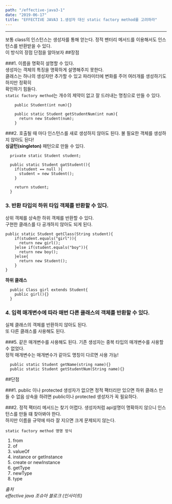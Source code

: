 ```yaml
---
path: "/effective-java3-1"
date: "2019-06-17"
title: "EFFECTIVE JAVA3 1.생성자 대신 static factory method를 고려하라"
---
```

---

보통 class의 인스턴스는 생성자를 통해 얻는다.
정적 팬터리 메서드를 이용해서도 인스턴스를 반환받을 수 있다.  
이 방식의 장점 단점을 알아보자
##장점  

###1. 이름을 명확히 설명할 수 있다.  
생성자는 객체의 특징을 명확하게 설명해주지 못한다.  
클래스는 하나의 생성자만 추가할 수 있고 파라미터에 변화를 주어 여러개를 생성하기도 하지만 정확히  
확인하기 힘들다.  
`static factory method`는 개수의 제약이 없고 잘 드러내는 명칭으로 만들 수 있다.

```
    public Student(int num){}

    public static Student getStudentNum(int num){
      return new Student(num);
    }
```

###2. 호출될 때 마다 인스턴스를 새로 생성하지 않아도 된다.
불 필요한 객체를 생성하지 않아도 된다!  
__싱글턴(singleton)__ 패턴으로 만들 수 있다.  

```
  private static Student student;

  public static Student gatStudent(){
    if(student == null ){
      student = new Student();
    }

    return student;
  }

```

### 3. 반환 타입의 하위 타입 객체를 반환할 수 있다.
상위 객체를 상속한 하위 객체를 반환할 수 있다.  
구현한 클래스를 다 공개하지 않아도 되게 된다.
```
public static Student getClass(String student){
    if(student.equals("girl")){
      return new girl();
    }else if(student.equals("boy")){
      return new boy();
    }else{
      return new Student();
    }
}
```

__하위 클래스__
```
  public Class girl extends Student{
    public girl(){}
  }
```
### 4. 입력 매개변수에 따라 매번 다른 클래스의 객체를 반환할 수 있다.

실체 클래스의 객체를 반환하지 않아도 된다.  
또 다른 클래스를 사용해도 된다.  



###5. 같은 매개변수를 사용해도 된다.
기존 생성자는 중복 타입의 매개변수를 사용할 수 없었다.  
정적 매개변수는 매개변수가 같아도 명칭이 다르면 사용 가능!

```
  public static Student getName(string name){}
  public static Student getStudentNum(String name){}
```


##단점  


###1. public 이나 protected 생성자가 없으면 정적 팩터리만 있으면 하위 클래스 만들 수 없음
상속을 하려면 public이나 protected 생성자가 꼭 필요하다.


###2. 정적 팩터리 메서드는 찾기 어렵다.
생성자처럼 api설명이 명확하지 않으니 인스턴스를 만들 떄 찾아봐야 한다.  
하지만 이름을 규약에 따라 잘 지으면 크게 문제되지 않는다.    

  `static factory method 명명 방식`
  1. from
  2. of
  3. valueOf
  4. instance or getInstance
  5. create or newInstance
  6. getType
  7. newType
  8. type


_출처_  
_effective java 조슈아 블로크 (인사이트)_
